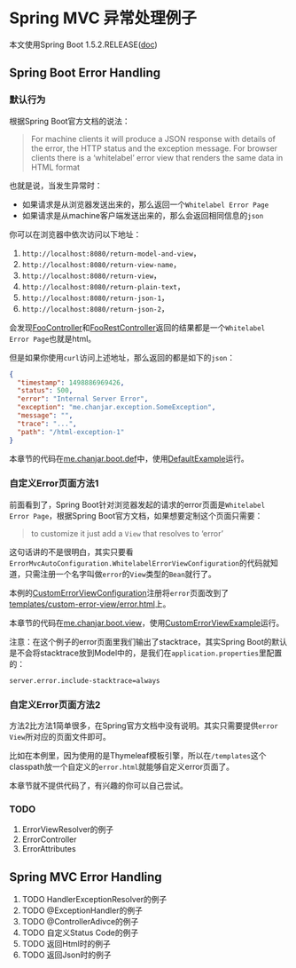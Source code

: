# Spring MVC 异常处理例子

本文使用Spring Boot 1.5.2.RELEASE([doc][spring-boot-doc])

## Spring Boot Error Handling

### 默认行为

根据Spring Boot官方文档的说法：

> For machine clients it will produce a JSON response with details of the error, the HTTP status and the exception message. For browser clients there is a ‘whitelabel’ error view that renders the same data in HTML format

也就是说，当发生异常时：

* 如果请求是从浏览器发送出来的，那么返回一个`Whitelabel Error Page`
* 如果请求是从machine客户端发送出来的，那么会返回相同信息的`json`

你可以在浏览器中依次访问以下地址：

1. `http://localhost:8080/return-model-and-view`，
1. `http://localhost:8080/return-view-name`，
1. `http://localhost:8080/return-view`，
1. `http://localhost:8080/return-plain-text`，
1. `http://localhost:8080/return-json-1`，
1. `http://localhost:8080/return-json-2`，

会发现[FooController][def-foo]和[FooRestController][def-foo-rest]返回的结果都是一个`Whitelabel Error Page`也就是html。

但是如果你使用`curl`访问上述地址，那么返回的都是如下的`json`：

```json
{
  "timestamp": 1498886969426,
  "status": 500,
  "error": "Internal Server Error",
  "exception": "me.chanjar.exception.SomeException",
  "message": "",
  "trace": "...",
  "path": "/html-exception-1"
}
```

本章节的代码在[me.chanjar.boot.def][pkg-me.chanjar.boot.def]中，使用[DefaultExample][boot-DefaultExample]运行。

### 自定义Error页面方法1

前面看到了，Spring Boot针对浏览器发起的请求的error页面是`Whitelabel Error Page`，根据Spring Boot官方文档，如果想要定制这个页面只需要：

> to customize it just add a `View` that resolves to ‘error’

这句话讲的不是很明白，其实只要看`ErrorMvcAutoConfiguration.WhitelabelErrorViewConfiguration`的代码就知道，只需注册一个名字叫做`error`的`View`类型的`Bean`就行了。

本例的[CustomErrorViewConfiguration][boot-CustomErrorViewConfiguration]注册将`error`页面改到了[templates/custom-error-view/error.html][boot-custom-error-view-error-html]上。

本章节的代码在[me.chanjar.boot.view][pkg-me.chanjar.boot.view]，使用[CustomErrorViewExample][boot-CustomErrorViewExample]运行。

注意：在这个例子的error页面里我们输出了stacktrace，其实Spring Boot的默认是不会将stacktrace放到Model中的，是我们在`application.properties`里配置的：

```
server.error.include-stacktrace=always
```

### 自定义Error页面方法2

方法2比方法1简单很多，在Spring官方文档中没有说明。其实只需要提供`error` `View`所对应的页面文件即可。

比如在本例里，因为使用的是Thymeleaf模板引擎，所以在`/templates`这个classpath放一个自定义的`error.html`就能够自定义error页面了。

本章节就不提供代码了，有兴趣的你可以自己尝试。


### TODO

1. ErrorViewResolver的例子
1. ErrorController
1. ErrorAttributes


## Spring MVC Error Handling

1. TODO HandlerExceptionResolver的例子
1. TODO @ExceptionHandler的例子
1. TODO @ControllerAdivce的例子
1. TODO 自定义Status Code的例子
1. TODO 返回Html时的例子
1. TODO 返回Json时的例子


  [spring-boot-doc]: http://docs.spring.io/spring-boot/docs/1.5.4.RELEASE/reference/htmlsingle/#boot-features-error-handling
  [def-foo]: src/main/java/me/chanjar/boot/def/FooController.java
  [def-foo-rest]: src/main/java/me/chanjar/boot/def/FooRestController.java
  [pkg-me.chanjar.boot.def]: src/main/java/me/chanjar/boot/def
  [boot-CustomErrorViewConfiguration]: src/main/java/me/chanjar/boot/view/CustomErrorViewConfiguration.java
  [boot-DefaultExample]: src/main/java/me/chanjar/boot/def/DefaultExample.java
  [pkg-me.chanjar.boot.view]: src/main/java/me/chanjar/boot/view
  [boot-custom-error-view-error-html]: src/main/resources/templates/custom-error-view/error.html
  [boot-CustomErrorViewExample]: src/main/java/me/chanjar/boot/view/CustomErrorViewExample.java
